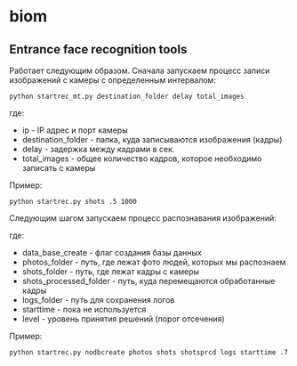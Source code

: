 # biom
## Entrance face recognition tools

Работает следующим образом. Сначала запускаем процесс записи изображений с камеры с определенным интервалом:
```
python startrec_mt.py destination_folder delay total_images
```
где:
- ip - IP адрес и порт камеры
- destination_folder - папка, куда записываются изображения (кадры)
- delay - задержка между кадрами в сек.
- total_images - общее количество кадров, которое необходимо записать с камеры

Пример:
```
python startrec.py shots .5 1000
```
Следующим шагом запускаем процесс распознавания изображений:

где:
- data_base_create - флаг создания базы данных 
- photos_folder - путь, где лежат фото людей, которых мы распознаем
- shots_folder - путь, где лежат кадры с камеры
- shots_processed_folder - путь, куда перемещаются обработанные кадры
- logs_folder - путь для сохранения логов
- starttime - пока не используется
- level - уровень принятия решений (порог отсечения)

Пример:
```
python startrec.py nodbcreate photos shots shotsprcd logs starttime .7
```
